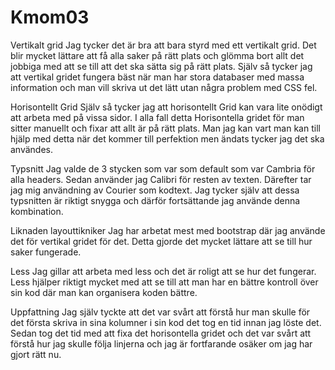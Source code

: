 Kmom03
===============================

Vertikalt grid
Jag tycker det är bra att bara styrd med ett vertikalt grid. Det blir mycket lättare att få alla saker på rätt plats och glömma bort allt det jobbiga med att se till att det ska sätta sig på rätt plats. Själv så tycker jag att vertikal gridet fungera bäst när man har stora databaser med massa information och man vill skriva ut det lätt utan några problem med CSS fel.

Horisontellt Grid
Själv så tycker jag att horisontellt Grid kan vara lite onödigt att arbeta med på vissa sidor. I alla fall detta Horisontella gridet för man sitter manuellt och fixar att allt är på rätt plats. Man jag kan vart man kan till hjälp med detta när det kommer till perfektion men ändats tycker jag det ska användes.

Typsnitt
Jag valde de 3 stycken som var som default som var Cambria för alla headers. Sedan använder jag Calibri för resten av texten. Därefter tar jag mig användning av Courier som kodtext. Jag tycker själv att dessa typsnitten är riktigt snygga och därför fortsättande jag använde denna kombination.

Liknaden layouttikniker
Jag har arbetat mest med bootstrap där jag använde det för vertikal gridet för det. Detta gjorde det mycket lättare att se till hur saker fungerade.

Less
Jag gillar att arbeta med less och det är roligt att se hur det fungerar. Less hjälper riktigt mycket med att se till att man har en bättre kontroll över sin kod där man kan organisera koden bättre.

Uppfattning
Jag själv tyckte att det var svårt att förstå hur man skulle för det första skriva in sina kolumner i sin kod det tog en tid innan jag löste det. Sedan tog det tid med att fixa det horisontella gridet och det var svårt att förstå hur jag skulle följa linjerna och jag är fortfarande osäker om jag har gjort rätt nu.
